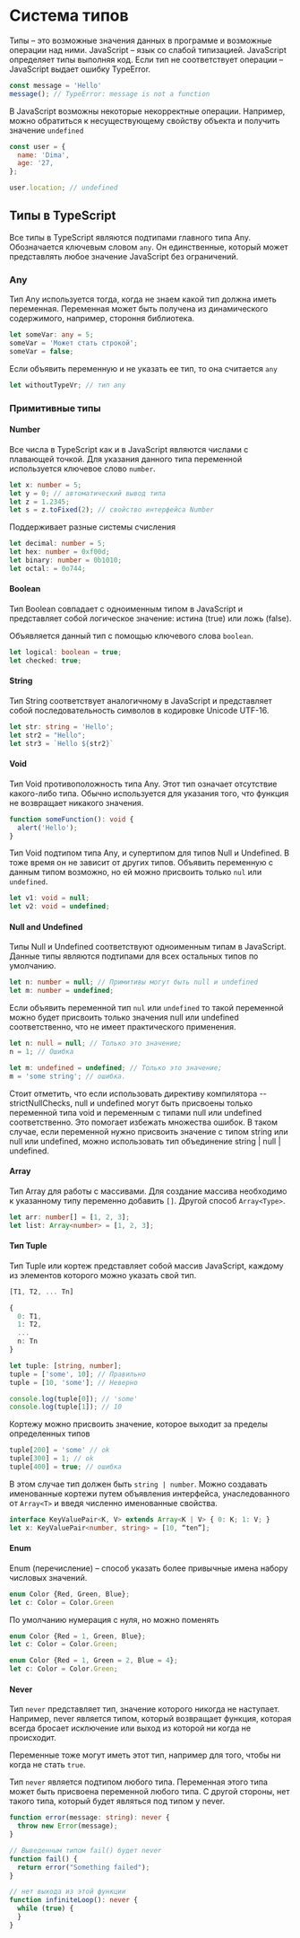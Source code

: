 # Система типов

Типы – это возможные значения данных в программе и возможные операции над ними.
JavaScript – язык со слабой типизацией. JavaScript определяет типы выполняя код.
Если тип не соответствует операции – JavaScript выдает ошибку TypeError.

``` JavaScript
const message = 'Hello'
message(); // TypeError: message is not a function
```

В JavaScript возможны некоторые некорректные операции. Например, можно
обратиться к несуществующему свойству объекта и получить значение
```undefined```

``` JavaScript
const user = {
  name: 'Dima',
  age: '27,
};

user.location; // undefined
```

## Типы в TypeScript

Все типы в TypeScript являются подтипами главного типа Any. Обозначается
ключевым словом ```any```. Он единственные, который может представлять любое
значение JavaScript без ограничений.

### Any

Тип Any используется тогда, когда не знаем какой тип должна иметь переменная.
Переменная может быть получена из динамического содержимого, например, стороння
библиотека.

``` TypeScript
let someVar: any = 5;
someVar = 'Может стать строкой';
someVar = false;
```

Если объявить переменную и не указать ее тип, то она считается ```any```

```TypeScript
let withoutTypeVr; // тип any
```

### Примитивные типы

#### Number

Все числа в TypeScript как и в JavaScript являются числами с плавающей точкой.
Для указания данного типа переменной используется ключевое слово ```number```.

``` TypeScript
let x: number = 5;
let y = 0; // автоматический вывод типа
let z = 1.2345;
let s = z.toFixed(2); // свойство интерфейса Number
```

Поддерживает разные системы счисления

``` TypeScript
let decimal: number = 5;
let hex: number = 0xf00d;
let binary: number = 0b1010;
let octal: = 0o744;
```

#### Boolean

Тип Boolean совпадает с одноименным типом в JavaScript и представляет собой
логическое значение: истина (true) или ложь (false).

Объявляется данный тип с помощью ключевого слова ```boolean```.

```TypeScript
let logical: boolean = true;
let checked: true;
```

#### String

Тип String соответствует аналогичному в JavaScript и представляет собой
последовательность символов в кодировке Unicode UTF-16.

```TypeScript
let str: string = 'Hello';
let str2 = "Hello";
let str3 = `Hello ${str2}`
```

#### Void

Тип Void противоположность типа Any. Этот тип означает отсутствие какого-либо
типа. Обычно используется для указания того, что функция не возвращает никакого
значения.

```TypeScript
function someFunction(): void {
  alert('Hello');
}
```

Тип Void подтипом типа Any, и супертипом для типов Null и Undefined. В тоже
время он не зависит от других типов. Объявить переменную с данным типом
возможно, но ей можно присвоить только ```nul``` или ```undefined```.

```TypeScript
let v1: void = null;
let v2: void = undefined;
```

#### Null and Undefined

Типы Null и Undefined соответствуют одноименным типам в JavaScript. Данные типы
являются подтипами для всех остальных типов по умолчанию.

```TypeScript
let n: number = null; // Примитивы могут быть null и undefined
let m: number = undefined;
```

Если объявить переменной тип ```nul``` или ```undefined``` то такой переменной
можно будет присвоить только значения null или undefined соответственно, что не
имеет практического применения.

```TypeScript
let n: null = null; // Только это значение;
n = 1; // Ошибка

let m: undefined = undefined; // Только это значение;
m = 'some string'; // ошибка.
```

Стоит отметить, что если использовать директиву компилятора --strictNullChecks,
null и undefined могут быть присвоены только переменной типа void и переменным с
типами null или undefined соответственно. Это помогает избежать множества
ошибок. В таком случае, если переменной нужно присвоить значение с типом string
или null или undefined, можно использовать тип объединение string | null |
undefined.

#### Array

Тип Array для работы с массивами. Для создание массива необходимо к указанному
типу переменно  добавить ```[]```. Другой способ ```Array<Type>```.

```TypeScript
let arr: number[] = [1, 2, 3];
let list: Array<number> = [1, 2, 3];
```

#### Тип Tuple

Тип Tuple или кортеж представляет собой массив JavaScript, каждому из элементов
которого можно указать свой тип.

```TypeScript
[T1, T2, ... Tn]

{
  0: T1,
  1: T2,
  ...
  n: Tn
}
```

```TypeScript
let tuple: [string, number];
tuple = ['some', 10]; // Правильно
tuple = [10, 'some']; // Неверно

console.log(tuple[0]); // 'some'
console.log(tuple[1]); // 10
```

Кортежу можно присвоить значение, которое выходит за пределы определенных типов

```TypeScript
tuple[200] = 'some' // ok
tuple[300] = 1; // ok
tuple[400] = true; // ошибка
```

В этом случае тип должен быть ```string | number```.
Можно создавать именованные кортежи путем объявления интерфейса, унаследованного
от ```Array<T>``` и введя численно именованные свойства.

```TypeScript
interface KeyValuePair<K, V> extends Array<K | V> { 0: K; 1: V; } 
let x: KeyValuePair<number, string> = [10, “ten”];
```

#### Enum

Enum (перечисление) – способ указать более привычные имена набору числовых
значений.

```TypeScript
enum Color {Red, Green, Blue};
let c: Color = Color.Green
```

По умолчанию нумерация с нуля, но можно поменять

```TypeScript
enum Color {Red = 1, Green, Blue};
let c: Color = Color.Green;
```

```TypeScript
enum Color {Red = 1, Green = 2, Blue = 4}; 
let c: Color = Color.Green;
```

#### Never

Тип ```never``` представляет тип, значение которого никогда не наступает.
Например, never является типом, который возвращает функция, которая всегда
бросает исключение или выход из которой ни когда не происходит.

Переменные тоже могут иметь этот тип, например для того, чтобы ни когда не стать
```true```.

Тип ```never``` является подтипом любого типа. Переменная этого типа может быть
присвоена переменной любого типа. С другой стороны, нет такого типа, который
будет являться под типом у never.

```TypeScript
function error(message: string): never {
  throw new Error(message);
}
```

```TypeScript
// Выведенным типом fail() будет never
function fail() {
  return error("Something failed");
}
```

```TypeScript
// нет выхода из этой функции
function infiniteLoop(): never {
  while (true) {
  }
}
```
